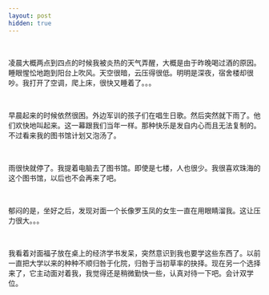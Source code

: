 ```yaml
---
layout: post
hidden: true
---
```

 

凌晨大概两点到四点的时候我被炎热的天气弄醒，大概是由于昨晚喝过酒的原因。睡眼惺忪地跑到阳台上吹风。天空很暗，云压得很低。明明是深夜，宿舍楼却很吵。我打开了空调，爬上床，很快又睡着了。。。

 

早晨起来的时候依然很困。外边军训的孩子们在唱生日歌。然后突然就下雨了。他们欢快地叫起来。这一幕跟我们当年一样。那种快乐是发自内心而且无法复制的。不过看来我的图书馆计划又泡汤了。

 

雨很快就停了。我提着电脑去了图书馆。即使是七楼，人也很少。我很喜欢珠海的这个图书馆，以后也不会再来了吧。

 

郁闷的是，坐好之后，发现对面一个长像罗玉凤的女生一直在用眼睛溜我。这让压力很大。。。

 

我看着对面福子放在桌上的经济学书发呆，突然意识到我也要学这些东西了。以前一直把大学以来的种种不顺归咎于化院，归咎于当初草率的抉择。现在另一个选择来了，它主动面对着我，我觉得还是稍微勤快一些，认真对待一下吧。会计双学位。

 